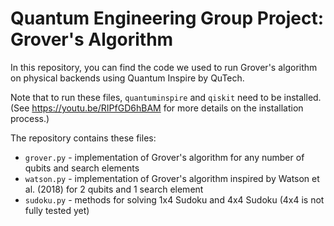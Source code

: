 # Quantum Engineering Group Project: Grover's Algorithm

In this repository, you can find the code we used to run Grover's algorithm on physical backends using Quantum Inspire by QuTech. 

Note that to run these files, `quantuminspire` and `qiskit` need to be installed. (See https://youtu.be/RIPfGD6hBAM for more details on the installation process.)

The repository contains these files:
* `grover.py` - implementation of Grover's algorithm for any number of qubits and search elements
* `watson.py` - implementation of Grover's algorithm inspired by Watson et al. (2018) for 2 qubits and 1 search element
* `sudoku.py` - methods for solving 1x4 Sudoku and 4x4 Sudoku (4x4 is not fully tested yet)

